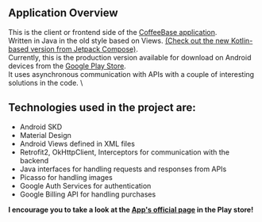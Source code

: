 ## Application Overview
This is the client or frontend side of the [CoffeeBase application](https://github.com/nitekm/CoffeeBaseApi).\
Written in Java in the old style based on Views. [(Check out the new Kotlin-based version from Jetpack Compose)](https://github.com/nitekm/CoffeeBaseNew). \
Currently, this is the production version available for download on Android devices from the [Google Play Store](https://play.google.com/store/apps/details?id=ncodedev.coffeebase).\
It uses asynchronous communication with APIs with a couple of interesting solutions in the code. \
## Technologies used in the project are:
 * Android SKD
 * Material Design
 * Android Views defined in XML files
 * Retrofit2, OkHttpClient, Interceptors for communication with the backend
 * Java interfaces for handling requests and responses from APIs
 * Picasso for handling images
 * Google Auth Services for authentication
 * Google Billing API for handling purchases

**I encourage you to take a look at the [App's official page](https://play.google.com/store/apps/details?id=ncodedev.coffeebase) in the Play store!**
